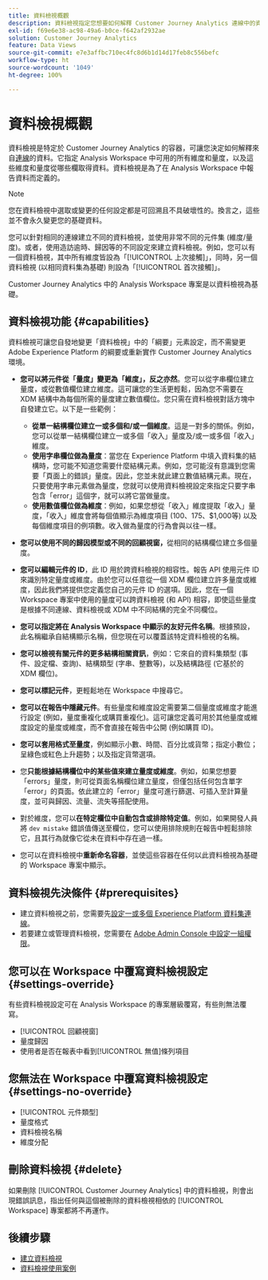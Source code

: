 ```yaml
---
title: 資料檢視概觀
description: 資料檢視指定您想要如何解釋 Customer Journey Analytics 連線中的資料元素，例如量度、維度、工作階段等。
exl-id: f69e6e38-ac98-49a6-b0ce-f642af2932ae
solution: Customer Journey Analytics
feature: Data Views
source-git-commit: e7e3affbc710ec4fc8d6b1d14d17feb8c556befc
workflow-type: ht
source-wordcount: '1049'
ht-degree: 100%

---
```


# 資料檢視概觀

資料檢視是特定於 Customer Journey Analytics 的容器，可讓您決定如何解釋來自[連線](/help/connections/create-connection.md)的資料。它指定 Analysis Workspace 中可用的所有維度和量度，以及這些維度和量度從哪些欄取得資料。資料檢視是為了在 Analysis Workspace 中報告資料而定義的。

>[!NOTE]
>
>您在資料檢視中選取或變更的任何設定都是可回溯且不具破壞性的。換言之，這些並不會永久變更您的基礎資料。 

您可以針對相同的連線建立不同的資料檢視，並使用非常不同的元件集 (維度/量度)。或者，使用造訪逾時、歸因等的不同設定來建立資料檢視。例如，您可以有一個資料檢視，其中所有維度皆設為「[!UICONTROL 上次接觸]」，同時，另一個資料檢視 (以相同資料集為基礎) 則設為「[!UICONTROL 首次接觸]」。

Customer Journey Analytics 中的 Analysis Workspace 專案是以資料檢視為基礎。

## 資料檢視功能 {#capabilities}

資料檢視可讓您自發地變更「資料檢視」中的「綱要」元素設定，而不需變更 Adobe Experience Platform 的綱要或重新實作 Customer Journey Analytics 環境。

* **您可以將元件從「量度」變更為「維度」，反之亦然**。您可以從字串欄位建立量度，或從數值欄位建立維度。這可讓您的生活更輕鬆，因為您不需要在 XDM 結構中為每個所需的量度建立數值欄位。您只需在資料檢視對話方塊中自發建立它。以下是一些範例：
   * **從單一結構欄位建立一或多個和/或一個維度**。這是一對多的關係。例如，您可以從單一結構欄位建立一或多個「收入」量度及/或一或多個「收入」維度。
   * **使用字串欄位做為量度**：當您在 Experience Platform 中填入資料集的結構時，您可能不知道您需要什麼結構元素。例如，您可能沒有意識到您需要「頁面上的錯誤」量度。因此，您並未就此建立數值結構元素。現在，只要使用字串元素做為量度，您就可以使用資料檢視設定來指定只要字串包含「error」這個字，就可以將它當做量度。
   * **使用數值欄位做為維度**：例如，如果您想從「收入」維度提取「收入」量度，「收入」維度會將每個值顯示為維度項目 ($100、$175、$1,000等) 以及每個維度項目的例項數。收入做為量度的行為會與以往一樣。

* **您可以使用不同的歸因模型或不同的回顧視窗，**&#x200B;從相同的結構欄位建立多個量度。

* **您可以編輯元件的 ID**，此 ID 用於跨資料檢視的相容性。報告 API 使用元件 ID 來識別特定量度或維度。由於您可以任意從一個 XDM 欄位建立許多量度或維度，因此我們將提供您定義您自己的元件 ID 的選項。因此，您在一個 Workspace 專案中使用的量度可以跨資料檢視 (和 API) 相容，即使這些量度是根據不同連線、資料檢視或 XDM 中不同結構的完全不同欄位。

* **您可以指定將在 Analysis Workspace 中顯示的友好元件名稱**。根據預設，此名稱繼承自結構顯示名稱，但您現在可以覆蓋該特定資料檢視的名稱。

* **您可以檢視有關元件的更多結構相關資訊**，例如：它來自的資料集類型 (事件、設定檔、查詢)、結構類型 (字串、整數等)，以及結構路徑 (它基於的 XDM 欄位)。

* **您可以標記元件**，更輕鬆地在 Workspace 中搜尋它。

* **您可以在報告中隱藏元件**。有些量度和維度設定需要第二個量度或維度才能進行設定 (例如，量度重複化或購買重複化)。這可讓您定義可用於其他量度或維度設定的量度或維度，而不會直接在報告中公開 (例如購買 ID)。

* **您可以套用格式至量度**，例如顯示小數、時間、百分比或貨幣；指定小數位；呈綠色或紅色上升趨勢；以及指定貨幣選項。

* 您&#x200B;**只能根據結構欄位&#x200B;中的某些值來建立量度或維度**。例如，如果您想要「errors」量度，則可從頁面名稱欄位建立量度，但僅包括任何包含單字「error」的頁面。依此建立的「error」量度可進行篩選、可插入至計算量度，並可與歸因、流量、流失等搭配使用。

* 對於維度，您可以&#x200B;**在特定欄位&#x200B;中自動包含或排除特定值**。例如，如果開發人員將 `dev mistake` 錯誤值傳送至欄位，您可以使用排除規則在報告中輕鬆排除它，且其行為就像它從未在資料中存在過一樣。

* 您可以在資料檢視中&#x200B;**重新命名容器**，並使這些容器在任何以此資料檢視為基礎的 Workspace 專案中顯示。

## 資料檢視先決條件 {#prerequisites}

* 建立資料檢視之前，您需要先[設定一或多個 Experience Platform 資料集連線](/help/connections/create-connection.md)。
* 若要建立或管理資料檢視，您需要在 [Adobe Admin Console 中設定一組權限](https://experienceleague.adobe.com/docs/analytics-platform/using/cja-overview/cja-overview.html#admin-access-permissions)。

## 您可以在 Workspace 中覆寫資料檢視設定 {#settings-override}

有些資料檢視設定可在 Analysis Workspace 的專案層級覆寫，有些則無法覆寫。

* [!UICONTROL 回顧視窗]
* 量度歸因
* 使用者是否在報表中看到[!UICONTROL 無值]條列項目

## 您無法在 Workspace 中覆寫資料檢視設定 {#settings-no-override}

* [!UICONTROL 元件類型]
* 量度格式 
* 資料檢視名稱
* 維度分配

## 刪除資料檢視 {#delete}

如果刪除 [!UICONTROL Customer Journey Analytics] 中的資料檢視，則會出現錯誤訊息，指出任何與這個被刪除的資料檢視相依的 [!UICONTROL Workspace] 專案都將不再運作。

## 後續步驟

* [建立資料檢視](/help/data-views/create-dataview.md)
* [資料檢視使用案例](/help/use-cases/data-views/data-views-usecases.md)

